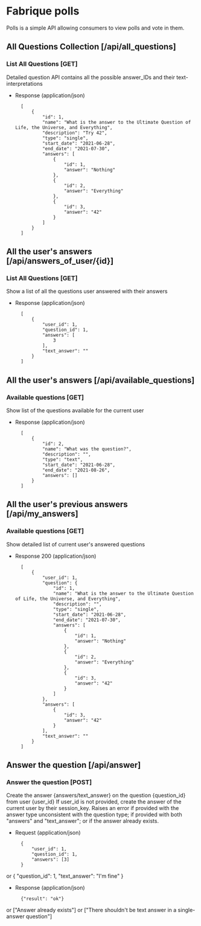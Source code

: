 # Fabrique polls

Polls is a simple API allowing consumers to view polls and vote in them.

## All Questions Collection [/api/all_questions]

### List All Questions [GET]

Detailed question API contains all the possible answer_IDs and their text-interpretations

+ Response (application/json)

        [
            {
                "id": 1,
                "name": "What is the answer to the Ultimate Question of Life, the Universe, and Everything",
                "description": "Try 42",
                "type": "single",
                "start_date": "2021-06-28",
                "end_date": "2021-07-30",
                "answers": [
                    {
                        "id": 1,
                        "answer": "Nothing"
                    },
                    {
                        "id": 2,
                        "answer": "Everything"
                    },
                    {
                        "id": 3,
                        "answer": "42"
                    }
                ]
            }
        ]
        
## All the user's answers [/api/answers_of_user/{id}]
        
### List All Questions [GET]

Show a list of all the questions user answered with their answers

+ Response (application/json)

        [
            {
                "user_id": 1,
                "question_id": 1,
                "answers": [
                    3
                ],
                "text_answer": ""
            }
        ]
        
## All the user's answers [/api/available_questions]
        
### Available questions [GET]

Show list of the questions available for the current user 

+ Response (application/json)

        [
            {
                "id": 2,
                "name": "What was the question?",
                "description": "",
                "type": "text",
                "start_date": "2021-06-28",
                "end_date": "2021-08-26",
                "answers": []
            }
        ]
        
## All the user's previous answers [/api/my_answers]
        
### Available questions [GET]

Show detailed list of current user's answered questions

+ Response 200 (application/json)

        [
            {
                "user_id": 1,
                "question": {
                    "id": 1,
                    "name": "What is the answer to the Ultimate Question of Life, the Universe, and Everything",
                    "description": "",
                    "type": "single",
                    "start_date": "2021-06-28",
                    "end_date": "2021-07-30",
                    "answers": [
                        {
                            "id": 1,
                            "answer": "Nothing"
                        },
                        {
                            "id": 2,
                            "answer": "Everything"
                        },
                        {
                            "id": 3,
                            "answer": "42"
                        }
                    ]
                },
                "answers": [
                    {
                        "id": 3,
                        "answer": "42"
                    }
                ],
                "text_answer": ""
            }
        ]

## Answer the question [/api/answer]

### Answer the question [POST]

Create the answer {answers/text_answer} on the question {question_id} from user {user_id}
If user_id is not provided, create the answer of the current user by their session_key.
Raises an error if provided with the answer type unconsistent with the question type; if provided with both "answers" and "text_answer"; or if the answer already exists.

+ Request (application/json)

        {
            "user_id": 1,
            "question_id": 1,
            "answers": [3]
        }
or
        {
            "question_id": 1,
            "text_answer": "I'm fine"
        }

+ Response (application/json)

        {"result": "ok"}
or
        ["Answer already exists"]
or
        ["There shouldn't be text answer in a single-answer question"]
